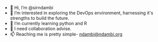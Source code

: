 - 👋 Hi, I’m @sirndambi
- 👀 I’m interested in exploring the DevOps environment, harnessing it's strengths to build the future.
- 🌱 I’m currently learning python and R
- 💞️ I need collaboration advise. 
- 📫 Reaching me is pretty simple- ndambi@ndambi.org 

<!---
sirndambi/sirndambi is a ✨ special ✨ repository because its `README.md` (this file) appears on your GitHub profile.
You can click the Preview link to take a look at your changes.
--->
